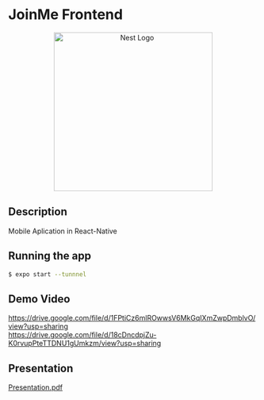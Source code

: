 # JoinMe Frontend

<p align="center">
  <a href="http://nestjs.com/" target="blank"><img src="https://upload.wikimedia.org/wikipedia/commons/thumb/a/a7/React-icon.svg/539px-React-icon.svg.png" width="320" alt="Nest Logo" /></a>
</p>

## Description

Mobile Aplication in React-Native

## Running the app

```bash
$ expo start --tunnnel
```

## Demo Video
https://drive.google.com/file/d/1FPtiCz6mlROwwsV6MkGqIXmZwpDmblvO/view?usp=sharing <br>
https://drive.google.com/file/d/18cDncdpjZu-K0rvupPteTTDNU1gUmkzm/view?usp=sharing

## Presentation
[Presentation.pdf](https://github.com/darynella2001/FAFHackaton/blob/master/FAF%20hackathon.pdf)
